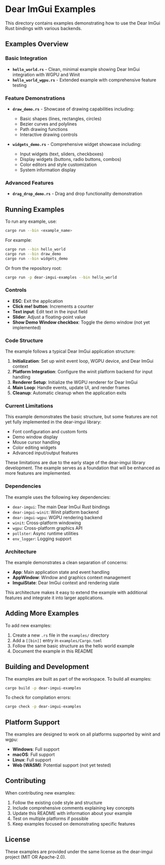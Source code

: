 # Dear ImGui Examples

This directory contains examples demonstrating how to use the Dear ImGui Rust bindings with various backends.

## Examples Overview

### Basic Integration
- **`hello_world.rs`** - Clean, minimal example showing Dear ImGui integration with WGPU and Winit
- **`hello_world_wgpu.rs`** - Extended example with comprehensive feature testing

### Feature Demonstrations
- **`draw_demo.rs`** - Showcase of drawing capabilities including:
  - Basic shapes (lines, rectangles, circles)
  - Bezier curves and polylines
  - Path drawing functions
  - Interactive drawing controls

- **`widgets_demo.rs`** - Comprehensive widget showcase including:
  - Input widgets (text, sliders, checkboxes)
  - Display widgets (buttons, radio buttons, combos)
  - Color editors and style customization
  - System information display

### Advanced Features
- **`drag_drop_demo.rs`** - Drag and drop functionality demonstration

## Running Examples

To run any example, use:

```bash
cargo run --bin <example_name>
```

For example:
```bash
cargo run --bin hello_world
cargo run --bin draw_demo
cargo run --bin widgets_demo
```

Or from the repository root:
```bash
cargo run -p dear-imgui-examples --bin hello_world
```

### Controls

- **ESC**: Exit the application
- **Click me! button**: Increments a counter
- **Text input**: Edit text in the input field
- **Slider**: Adjust a floating-point value
- **Show Demo Window checkbox**: Toggle the demo window (not yet implemented)

### Code Structure

The example follows a typical Dear ImGui application structure:

1. **Initialization**: Set up winit event loop, WGPU device, and Dear ImGui context
2. **Platform Integration**: Configure the winit platform backend for input handling
3. **Renderer Setup**: Initialize the WGPU renderer for Dear ImGui
4. **Main Loop**: Handle events, update UI, and render frames
5. **Cleanup**: Automatic cleanup when the application exits

### Current Limitations

This example demonstrates the basic structure, but some features are not yet fully implemented in the dear-imgui library:

- Font configuration and custom fonts
- Demo window display
- Mouse cursor handling
- Color editing widgets
- Advanced input/output features

These limitations are due to the early stage of the dear-imgui library development. The example serves as a foundation that will be enhanced as more features are implemented.

### Dependencies

The example uses the following key dependencies:

- `dear-imgui`: The main Dear ImGui Rust bindings
- `dear-imgui-winit`: Winit platform backend
- `dear-imgui-wgpu`: WGPU rendering backend
- `winit`: Cross-platform windowing
- `wgpu`: Cross-platform graphics API
- `pollster`: Async runtime utilities
- `env_logger`: Logging support

### Architecture

The example demonstrates a clean separation of concerns:

- **App**: Main application state and event handling
- **AppWindow**: Window and graphics context management
- **ImguiState**: Dear ImGui context and rendering state

This architecture makes it easy to extend the example with additional features and integrate it into larger applications.

## Adding More Examples

To add new examples:

1. Create a new `.rs` file in the `examples/` directory
2. Add a `[[bin]]` entry in `examples/Cargo.toml`
3. Follow the same basic structure as the hello world example
4. Document the example in this README

## Building and Development

The examples are built as part of the workspace. To build all examples:

```bash
cargo build -p dear-imgui-examples
```

To check for compilation errors:

```bash
cargo check -p dear-imgui-examples
```

## Platform Support

The examples are designed to work on all platforms supported by winit and wgpu:

- **Windows**: Full support
- **macOS**: Full support  
- **Linux**: Full support
- **Web (WASM)**: Potential support (not yet tested)

## Contributing

When contributing new examples:

1. Follow the existing code style and structure
2. Include comprehensive comments explaining key concepts
3. Update this README with information about your example
4. Test on multiple platforms if possible
5. Keep examples focused on demonstrating specific features

## License

These examples are provided under the same license as the dear-imgui project (MIT OR Apache-2.0).
